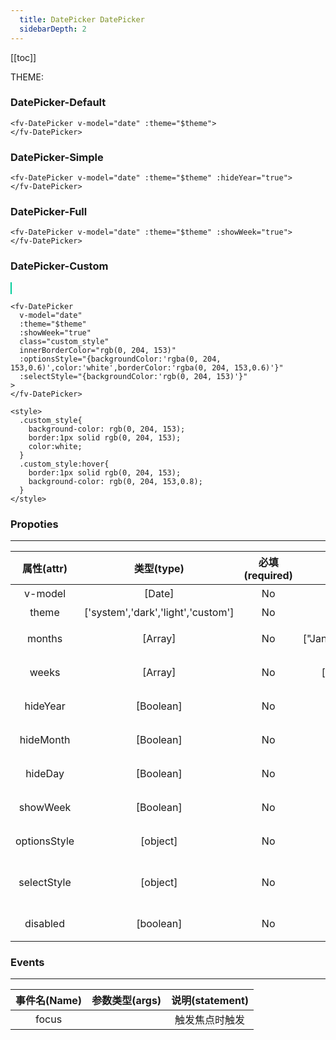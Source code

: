 ```yaml
---
  title: DatePicker DatePicker
  sidebarDepth: 2
---
```

  
[[toc]]

<style>
  .custom_style{
    background-color: rgb(0, 204, 153);
    border:1px solid rgb(0, 204, 153);
    color:white;
  }
  .custom_style:hover{
    border:1px solid rgb(0, 204, 153);
    background-color: rgb(0, 204, 153,0.8);
  }
</style>

<script>
  export default {
    data(){
      return {
        theme:0,
        date:new Date()
      }
    },
    computed:{
      $theme(){
        return !this.theme?'light':'dark';
      },
      divStyle(){
        if (this.$theme=='light'){
          return {
            backgroundColor:'#fff',
            padding:'20px',
            color:'#000',
          }
        }else{
          return {
            backgroundColor:'#000',
            padding:'20px',
            color:'#fff',
          }
        }
      },
    }
  }
</script>

<div :style="divStyle">
THEME:<fv-toggle-switch v-model="theme" :on="$theme" :off="$theme" :theme="$theme"/>
</div>

### DatePicker-Default

<div :style="divStyle">
<ClientOnly>
<fv-DatePicker v-model="date" :theme="$theme">
</fv-DatePicker>
</ClientOnly>
</div>

``` vue
<fv-DatePicker v-model="date" :theme="$theme">
</fv-DatePicker>
```

### DatePicker-Simple

<div :style="divStyle">
<ClientOnly>
<fv-DatePicker v-model="date" :theme="$theme" :hideYear="true">
</fv-DatePicker>
</ClientOnly>
</div>

``` vue
<fv-DatePicker v-model="date" :theme="$theme" :hideYear="true">
</fv-DatePicker>
```

### DatePicker-Full

<div :style="divStyle">
<ClientOnly>
<fv-DatePicker v-model="date" :theme="$theme" :showWeek="true">
</fv-DatePicker>
</ClientOnly>
</div>

``` vue
<fv-DatePicker v-model="date" :theme="$theme" :showWeek="true">
</fv-DatePicker>
```

### DatePicker-Custom

<div :style="divStyle">
<ClientOnly>
<fv-DatePicker 
v-model="date" 
:theme="$theme" 
:showWeek="true" 
class="custom_style" 
innerBorderColor="rgb(0, 204, 153)"
:optionsStyle="{backgroundColor:'rgba(0, 204, 153,0.6)',color:'white',borderColor:'rgba(0, 204, 153,0.6)'}"
:selectStyle="{backgroundColor:'rgb(0, 204, 153)'}"
>
</fv-DatePicker>
</ClientOnly>
</div>

``` vue
<fv-DatePicker 
  v-model="date" 
  :theme="$theme" 
  :showWeek="true" 
  class="custom_style" 
  innerBorderColor="rgb(0, 204, 153)"
  :optionsStyle="{backgroundColor:'rgba(0, 204, 153,0.6)',color:'white',borderColor:'rgba(0, 204, 153,0.6)'}"
  :selectStyle="{backgroundColor:'rgb(0, 204, 153)'}"
>
</fv-DatePicker>

<style>
  .custom_style{
    background-color: rgb(0, 204, 153);
    border:1px solid rgb(0, 204, 153);
    color:white;
  }
  .custom_style:hover{
    border:1px solid rgb(0, 204, 153);
    background-color: rgb(0, 204, 153,0.8);
  }
</style>
```


### Propoties
---
| 属性(attr)  |             类型(type)             | 必填(required) | 默认值(default) |     说明(statement)     |
|:-----------:|:----------------------------------:|:--------------:|:---------------:|:-----------------------:|
|  v-model           |     [Date]                               |            No | Date(1970,0,1)                 |       绑定的时间                  |
| theme | ['system','dark','light','custom'] | No | 'system' | 主题色 |
| months | [Array] | No | ["January","February",...] | 月份显示数组 |
| weeks | [Array] | No | ["Sun.","Mon."...] | 星期显示输出 |
| hideYear | [Boolean] | No | false | 是否隐藏年份 |
| hideMonth | [Boolean] | No | false | 是否隐藏月份 |
| hideDay | [Boolean] | No | false | 是否隐藏天数 |
| showWeek | [Boolean] | No | false | 是否显示星期 |
| optionsStyle | [object] | No | {} | 选项菜单样式 |
| selectStyle | [object] | No | {} | 选项菜单中间选项蒙版样式 |
| disabled | [boolean] | No | false | 是否禁用选项框 |

### Events
---
| 事件名(Name) | 参数类型(args) | 说明(statement) |
|:------------:|:--------------:|:---------------:|
| focus        |                |  触发焦点时触发 |
  
